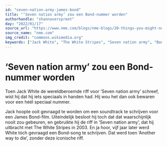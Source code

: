 ```yaml
---
id: "seven-nation-army-james-bond"
title: "‘Seven nation army’ zou een Bond-nummer worden"
authorhandle: "shannaverspreet"
day: "2022/01/17"
source_url: "https://www.nme.com/blogs/nme-blogs/20-things-you-might-not-know-about-seven-nation-army-769531"
source_name: "nme.com"
img_credit: "commons.wikimedia.org"
keywords: ["Jack White", "The White Stripes", "Seven nation army", "Bond", "film",  "007", "james Bond", "soundtrack"]
---
```

# ‘Seven nation army’ zou een Bond-nummer worden
Toen Jack White de wereldberoemde riff voor ‘Seven nation army’ schreef, wist hij dat hij iets speciaals in handen had. Hij wou het dan ook bewaren voor een héél speciaal nummer.

Jack hoopte ooit gevraagd te worden om een soundtrack te schrijven voor een James Bond-film. Uiteindelijk besloot hij toch dat dat waarschijnlijk nooit zou gebeuren, en gebruikte hij de riff in ‘Seven nation army’, dat hij uitbracht met The White Stripes in 2003. En ja hoor, vijf jaar later werd White tóch gevraagd een Bond-song te schrijven. Dat werd toen ‘Another way to die’, zonder deze iconische riff.
